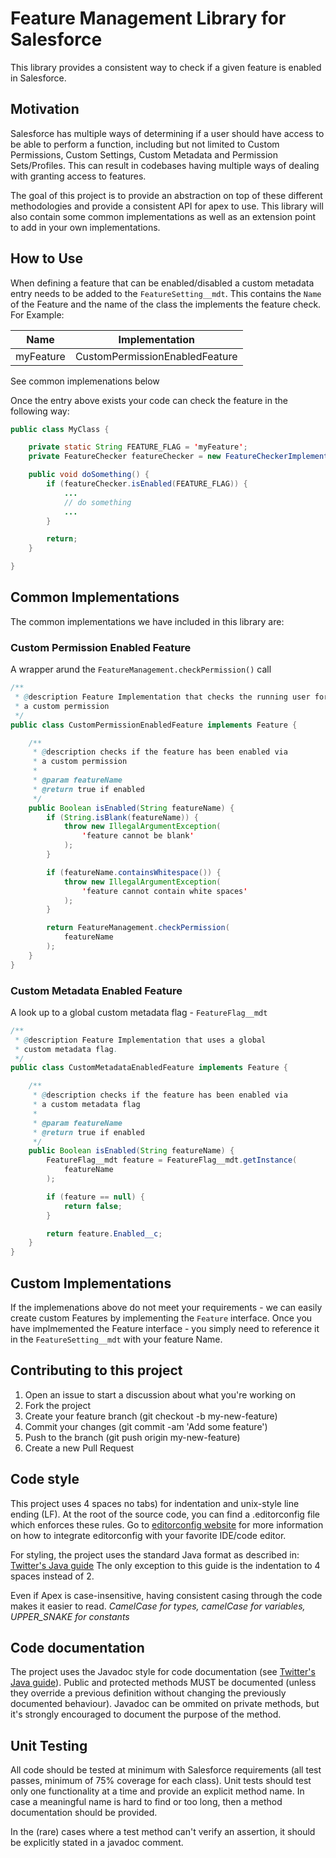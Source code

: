 # Feature Management Library for Salesforce

This library provides a consistent way to check if a given feature is enabled in
Salesforce.

## Motivation

Salesforce has multiple ways of determining if a user should have access to be
able to perform a function, including but not limited to Custom Permissions,
Custom Settings, Custom Metadata and Permission Sets/Profiles. This can result
in codebases having multiple ways of dealing with granting access to features.

The goal of this project is to provide an abstraction on top of these different
methodologies and provide a consistent API for apex to use. This library will
also contain some common implementations as well as an extension point to add in
your own implementations.

## How to Use

When defining a feature that can be enabled/disabled a custom metadata entry
needs to be added to the `FeatureSetting__mdt`. This contains the `Name` of the
Feature and the name of the class the implements the feature check. For Example:

| Name      | Implementation                 |
| --------- | ------------------------------ |
| myFeature | CustomPermissionEnabledFeature |

See common implemenations below

Once the entry above exists your code can check the feature in the following
way:

```java
public class MyClass {

    private static String FEATURE_FLAG = 'myFeature';
    private FeatureChecker featureChecker = new FeatureCheckerImplementation();

    public void doSomething() {
        if (featureChecker.isEnabled(FEATURE_FLAG)) {
            ...
            // do something
            ...
        }

        return;
    }

}
```

## Common Implementations

The common implementations we have included in this library are:

### Custom Permission Enabled Feature

A wrapper arund the `FeatureManagement.checkPermission()` call

```java
/**
 * @description Feature Implementation that checks the running user for
 * a custom permission
 */
public class CustomPermissionEnabledFeature implements Feature {

    /**
     * @description checks if the feature has been enabled via
     * a custom permission
     *
     * @param featureName
     * @return true if enabled
     */
    public Boolean isEnabled(String featureName) {
        if (String.isBlank(featureName)) {
            throw new IllegalArgumentException(
                'feature cannot be blank'
            );
        }

        if (featureName.containsWhitespace()) {
            throw new IllegalArgumentException(
                'feature cannot contain white spaces'
            );
        }

        return FeatureManagement.checkPermission(
            featureName
        );
    }
}
```

### Custom Metadata Enabled Feature

A look up to a global custom metadata flag - `FeatureFlag__mdt`

```java
/**
 * @description Feature Implementation that uses a global
 * custom metadata flag.
 */
public class CustomMetadataEnabledFeature implements Feature {

    /**
     * @description checks if the feature has been enabled via
     * a custom metadata flag
     *
     * @param featureName
     * @return true if enabled
     */
    public Boolean isEnabled(String featureName) {
        FeatureFlag__mdt feature = FeatureFlag__mdt.getInstance(
            featureName
        );

        if (feature == null) {
            return false;
        }

        return feature.Enabled__c;
    }
}

```

## Custom Implementations

If the implemenations above do not meet your requirements - we can easily create
custom Features by implementing the `Feature` interface. Once you have
implmemented the Feature interface - you simply need to reference it in the
`FeatureSetting__mdt` with your feature Name.

## Contributing to this project

1.  Open an issue to start a discussion about what you're working on
2.  Fork the project
3.  Create your feature branch (git checkout -b my-new-feature)
4.  Commit your changes (git commit -am 'Add some feature')
5.  Push to the branch (git push origin my-new-feature)
6.  Create a new Pull Request

## Code style

This project uses 4 spaces no tabs) for indentation and unix-style line ending
(LF). At the root of the source code, you can find a .editorconfig file which
enforces these rules. Go to [editorconfig website](http://editorconfig.org/) for
more information on how to integrate editorconfig with your favorite IDE/code
editor.

For styling, the project uses the standard Java format as described in:
[Twitter's Java guide](https://github.com/twitter/commons/blob/master/src/java/com/twitter/common/styleguide.md)
The only exception to this guide is the indentation to 4 spaces instead of 2.

Even if Apex is case-insensitive, having consistent casing through the code
makes it easier to read. _CamelCase for types, camelCase for variables,
UPPER_SNAKE for constants_

## Code documentation

The project uses the Javadoc style for code documentation (see
[Twitter's Java guide](https://github.com/twitter/commons/blob/master/src/java/com/twitter/common/styleguide.md)).
Public and protected methods MUST be documented (unless they override a previous
definition without changing the previously documented behaviour). Javadoc can be
ommited on private methods, but it's strongly encouraged to document the purpose
of the method.

## Unit Testing

All code should be tested at minimum with Salesforce requirements (all test
passes, minimum of 75% coverage for each class). Unit tests should test only one
functionality at a time and provide an explicit method name. In case a
meaningful name is hard to find or too long, then a method documentation should
be provided.

In the (rare) cases where a test method can't verify an assertion, it should be
explicitly stated in a javadoc comment.
